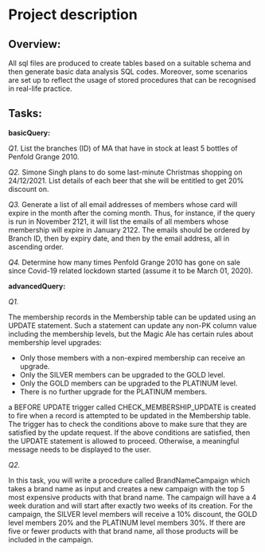 # Project description

## Overview:  

All sql files are produced to create tables based on a suitable schema and then generate basic data analysis SQL codes. Moreover, some scenarios are set up to reflect the usage of stored procedures that can be recognised in real-life practice.

## Tasks: 

**basicQuery:**

*Q1.* List the branches (ID) of MA that have in stock at least 5 bottles of Penfold Grange 2010.

*Q2.* Simone Singh plans to do some last-minute Christmas shopping on 24/12/2021. List details of each beer that she will be entitled to get 20% discount on.

*Q3.* Generate a list of all email addresses of members whose card will expire in the month after the coming month. Thus, for instance, if the query is run in November
2121, it will list the emails of all members whose membership will expire in January 2122. The emails should be ordered by Branch ID, then by expiry date, and then by
the email address, all in ascending order.

*Q4.* Determine how many times Penfold Grange 2010 has gone on sale since Covid-19 related lockdown started (assume it to be March 01, 2020).

**advancedQuery:**

*Q1.* 

The membership records in the Membership table can be updated using an UPDATE statement. Such a statement can update any non-PK column value including the membership levels, but the Magic Ale has certain rules about membership level upgrades:
- Only those members with a non-expired membership can receive an upgrade.
- Only the SILVER members can be upgraded to the GOLD level.
- Only the GOLD members can be upgraded to the PLATINUM level.
- There is no further upgrade for the PLATINUM members.

a BEFORE UPDATE trigger called CHECK_MEMBERSHIP_UPDATE is created to fire when a record is attempted to be updated in the Membership table. The trigger has to check the conditions above to make sure that they are satisfied by the update request. If the above conditions are satisfied, then the UPDATE statement is allowed to proceed. Otherwise, a meaningful message needs to be displayed to the user. 

*Q2.* 

In this task, you will write a procedure called BrandNameCampaign which takes a brand name as input and creates a new campaign with the top 5 most expensive products with that
brand name. The campaign will have a 4 week duration and will start after exactly two weeks of its creation. For the campaign, the SILVER level members will receive a 10% discount, the GOLD level members 20% and the PLATINUM level members 30%. If there are five or fewer products with that brand name, all those products will be included in the campaign. 

 